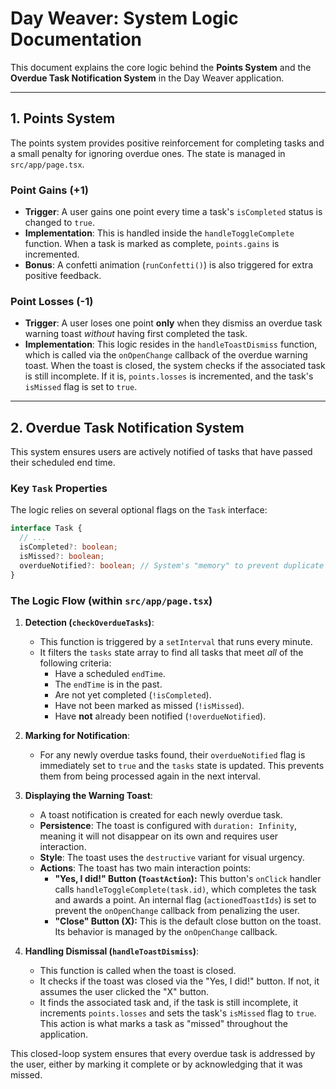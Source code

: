 # Day Weaver: System Logic Documentation

This document explains the core logic behind the **Points System** and the **Overdue Task Notification System** in the Day Weaver application.

---

## 1. Points System

The points system provides positive reinforcement for completing tasks and a small penalty for ignoring overdue ones. The state is managed in `src/app/page.tsx`.

### Point Gains (+1)

-   **Trigger**: A user gains one point every time a task's `isCompleted` status is changed to `true`.
-   **Implementation**: This is handled inside the `handleToggleComplete` function. When a task is marked as complete, `points.gains` is incremented.
-   **Bonus**: A confetti animation (`runConfetti()`) is also triggered for extra positive feedback.

### Point Losses (-1)

-   **Trigger**: A user loses one point **only** when they dismiss an overdue task warning toast *without* having first completed the task.
-   **Implementation**: This logic resides in the `handleToastDismiss` function, which is called via the `onOpenChange` callback of the overdue warning toast. When the toast is closed, the system checks if the associated task is still incomplete. If it is, `points.losses` is incremented, and the task's `isMissed` flag is set to `true`.

---

## 2. Overdue Task Notification System

This system ensures users are actively notified of tasks that have passed their scheduled end time.

### Key `Task` Properties

The logic relies on several optional flags on the `Task` interface:

```typescript
interface Task {
  // ...
  isCompleted?: boolean;
  isMissed?: boolean;
  overdueNotified?: boolean; // System's "memory" to prevent duplicate warnings.
}
```

### The Logic Flow (within `src/app/page.tsx`)

1.  **Detection (`checkOverdueTasks`)**:
    -   This function is triggered by a `setInterval` that runs every minute.
    -   It filters the `tasks` state array to find all tasks that meet *all* of the following criteria:
        -   Have a scheduled `endTime`.
        -   The `endTime` is in the past.
        -   Are not yet completed (`!isCompleted`).
        -   Have not been marked as missed (`!isMissed`).
        -   Have **not** already been notified (`!overdueNotified`).

2.  **Marking for Notification**:
    -   For any newly overdue tasks found, their `overdueNotified` flag is immediately set to `true` and the `tasks` state is updated. This prevents them from being processed again in the next interval.

3.  **Displaying the Warning Toast**:
    -   A toast notification is created for each newly overdue task.
    -   **Persistence**: The toast is configured with `duration: Infinity`, meaning it will not disappear on its own and requires user interaction.
    -   **Style**: The toast uses the `destructive` variant for visual urgency.
    -   **Actions**: The toast has two main interaction points:
        -   **"Yes, I did!" Button (`ToastAction`):** This button's `onClick` handler calls `handleToggleComplete(task.id)`, which completes the task and awards a point. An internal flag (`actionedToastIds`) is set to prevent the `onOpenChange` callback from penalizing the user.
        -   **"Close" Button (X):** This is the default close button on the toast. Its behavior is managed by the `onOpenChange` callback.

4.  **Handling Dismissal (`handleToastDismiss`)**:
    -   This function is called when the toast is closed.
    -   It checks if the toast was closed via the "Yes, I did!" button. If not, it assumes the user clicked the "X" button.
    -   It finds the associated task and, if the task is still incomplete, it increments `points.losses` and sets the task's `isMissed` flag to `true`. This action is what marks a task as "missed" throughout the application.

This closed-loop system ensures that every overdue task is addressed by the user, either by marking it complete or by acknowledging that it was missed.
